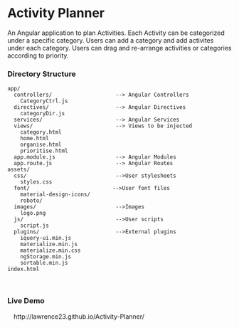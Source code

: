 <h1>Activity Planner</h1>

An Angular application to plan Activities. Each Activity can be categorized under a specific category. Users can add a category and add activites under each category. Users can drag and re-arrange activities or categories according to priority.

<h3>Directory Structure</h3>

```
app/                    
  controllers/                    --> Angular Controllers
    CategoryCtrl.js              
  directives/                     --> Angular Directives
    categoryDir.js
  services/                       --> Angular Services
  views/                          --> Views to be injected
    category.html            
    home.html              
    organise.html         
    prioritise.html
  app.module.js                   --> Angular Modules
  app.route.js                    --> Angular Routes
assets/            
  css/                            -->User stylesheets
    styles.css
  font/                          -->User font files
    material-design-icons/
    roboto/
  images/                         -->Images
    logo.png
  js/                             -->User scripts
    script.js
  plugins/                        -->External plugins
    iquery-ui.min.js
    materialize.min.js
    materialize.min.css
    ngStorage.min.js
    sortable.min.js
index.html
```
<br/>
<h3>Live Demo</h3>
&emsp;http://lawrence23.github.io/Activity-Planner/
